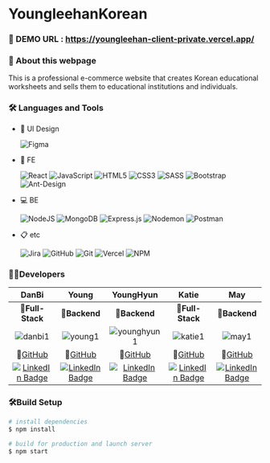# YoungleehanKorean

### 🔗 DEMO URL : https://youngleehan-client-private.vercel.app/

### 📣 About this webpage

This is a professional e-commerce website that creates Korean educational worksheets and sells them to educational institutions and individuals.

### 🛠️ Languages and Tools

-   🎨 UI Design

    ![Figma](https://img.shields.io/badge/figma-%23F24E1E.svg?style=for-the-badge&logo=figma&logoColor=white)

-   🔮 FE

    ![React](https://img.shields.io/badge/React-%2361DAFB.svg?style=for-the-badge&logo=react&logoColor=black)
    ![JavaScript](https://img.shields.io/badge/JavaScript-%23F7DF1E.svg?style=for-the-badge&logo=javascript&logoColor=black)
    ![HTML5](https://img.shields.io/badge/html5-%23E34F26.svg?style=for-the-badge&logo=html5&logoColor=white)
    ![CSS3](https://img.shields.io/badge/css3-%231572B6.svg?style=for-the-badge&logo=css3&logoColor=white)
    ![SASS](https://img.shields.io/badge/SASS-hotpink.svg?style=for-the-badge&logo=SASS&logoColor=white)
    ![Bootstrap](https://img.shields.io/badge/bootstrap-%238511FA.svg?style=for-the-badge&logo=bootstrap&logoColor=white)
    ![Ant-Design](https://img.shields.io/badge/-AntDesign-%230170FE?style=for-the-badge&logo=ant-design&logoColor=white)

-   💻 BE

    ![NodeJS](https://img.shields.io/badge/node.js-6DA55F?style=for-the-badge&logo=node.js&logoColor=white)
    ![MongoDB](https://img.shields.io/badge/MongoDB-%2347A248.svg?style=for-the-badge&logo=mongodb&logoColor=black)
    ![Express.js](https://img.shields.io/badge/express.js-%23404d59.svg?style=for-the-badge&logo=express&logoColor=%2361DAFB)
    ![Nodemon](https://img.shields.io/badge/NODEMON-%23323330.svg?style=for-the-badge&logo=nodemon&logoColor=%BBDEAD)
    ![Postman](https://img.shields.io/badge/Postman-FF6C37?style=for-the-badge&logo=postman&logoColor=white)

-   📋 etc

    ![Jira](https://img.shields.io/badge/jira-%230A0FFF.svg?style=for-the-badge&logo=jira&logoColor=white)
    ![GitHub](https://img.shields.io/badge/github-%23121011.svg?style=for-the-badge&logo=github&logoColor=white)
    ![Git](https://img.shields.io/badge/Git-%23F05032.svg?style=for-the-badge&logo=git&logoColor=white)
    ![Vercel](https://img.shields.io/badge/vercel-%23000000.svg?style=for-the-badge&logo=vercel&logoColor=white)
    ![NPM](https://img.shields.io/badge/NPM-%23CB3837.svg?style=for-the-badge&logo=npm&logoColor=white)

<!-- <hr/> -->

### 👩‍💻Developers

|                                                                                      DanBi                                                                                       |                                                                                       Young                                                                                        |                                                                                           YoungHyun                                                                                            |                                                                                            Katie                                                                                             |                                                                                      May                                                                                       |
| :------------------------------------------------------------------------------------------------------------------------------------------------------------------------------: | :--------------------------------------------------------------------------------------------------------------------------------------------------------------------------------: | :--------------------------------------------------------------------------------------------------------------------------------------------------------------------------------------------: | :------------------------------------------------------------------------------------------------------------------------------------------------------------------------------------------: | :----------------------------------------------------------------------------------------------------------------------------------------------------------------------------: |
|                                                                                 🏅**Full-Stack**                                                                                 |                                                                                   🏅**Backend**                                                                                    |                                                                                         🏅**Backend**                                                                                          |                                                                                       🏅**Full-Stack**                                                                                       |                                                                                 🏅**Backend**                                                                                  |
|                                 ![danbi1](https://github.com/YoungLeeHan/YoungleehanKorean/assets/86023470/8616e40e-0e5b-452b-90e2-e72d93dcdcc0)                                 |                                  ![young1](https://github.com/YoungLeeHan/YoungleehanKorean/assets/86023470/bacae85d-207e-49f1-9dd6-072cff02c52c)                                  |                                      ![younghyun1](https://github.com/YoungLeeHan/YoungleehanKorean/assets/86023470/c88b5510-6406-449c-b263-f701bb05848e)                                      |                                       ![katie1](https://github.com/YoungLeeHan/YoungleehanKorean/assets/86023470/008bef44-62b8-44a7-a54d-9a48b02498c3)                                       |                                 ![may1](https://github.com/YoungLeeHan/YoungleehanKorean/assets/86023470/51f953a1-27f0-41ee-8978-1b2f25006acc)                                 |
|                                                                    📌[GitHub](https://github.com/sweetrain05)                                                                    |                                                                     📌[GitHub](https://github.com/YoungSong99)                                                                     |                                                                         📌[GitHub](https://github.com/younghyunlee22)                                                                          |                                                                         📌[GitHub](https://github.com/katiesangpark)                                                                         |                                                                  📌[GitHub](https://github.com/MayHyeyeonKim)                                                                  |
| [![LinkedIn Badge](http://img.shields.io/badge/-LinkedIn-0072b1?style=flat&logo=linkedin&link=https://www.linkedin.com/in/danbi-choi/)](https://www.linkedin.com/in/danbi-choi/) | [![LinkedIn Badge](http://img.shields.io/badge/-LinkedIn-0072b1?style=flat&logo=linkedin&link=https://www.linkedin.com/in/youngsong01/)](https://www.linkedin.com/in/youngsong01/) | [![LinkedIn Badge](http://img.shields.io/badge/-LinkedIn-0072b1?style=flat&logo=linkedin&link=https://www.linkedin.com/in/younghyun-lee-yhl/)](https://www.linkedin.com/in/younghyun-lee-yhl/) | [![LinkedIn Badge](http://img.shields.io/badge/-LinkedIn-0072b1?style=flat&logo=linkedin&link=https://www.linkedin.com/in/katieisinseattle/)](https://www.linkedin.com/in/katieisinseattle/) | [![LinkedIn Badge](http://img.shields.io/badge/-LinkedIn-0072b1?style=flat&logo=linkedin&link=https://www.linkedin.com/in/hykim-may/)](https://www.linkedin.com/in/hykim-may/) |

### 🛠️Build Setup

```bash
# install dependencies
$ npm install

# build for production and launch server
$ npm start
```
